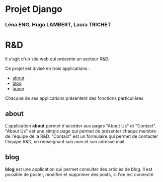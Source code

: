 # Projet Django
### Léna ENG, Hugo LAMBERT, Laura TRICHET

# R&D
Il s'agit d'un site web qui présente un secteur R&D.

Ce projet est divisé en trois applications : 
* [about](#about)
* [blog](#blog)
* [home](#home)


Chacune de ses applications présentent des fonctions particulières.

## about
L'application **about** permet d'accéder aux pages "About Us" et "Contact".
"About Us" est une simple page qui permet de présenter chaque membre de l'équipe de la R&D.
"Contact" est un formulaire qui permet de contacter l'équipe R&D, en renseignant son nom et son adresse mail.

## blog
**blog** est une application qui permet consulter des articles de blog. Il est possible de poster, modifier et supprimer des posts, si l'on est connecté.  